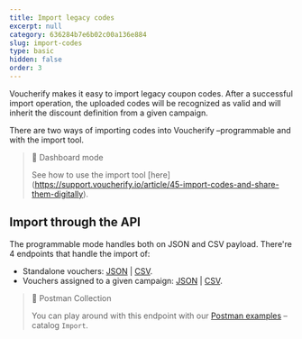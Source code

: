 ```yaml
---
title: Import legacy codes
excerpt: null
category: 636284b7e6b02c00a136e884
slug: import-codes
type: basic
hidden: false
order: 3
---
```


Voucherify makes it easy to import legacy coupon codes. After a successful import operation, the uploaded codes will be recognized as valid and will inherit the discount definition from a given campaign.

There are two ways of importing codes into Voucherify –programmable and with the import tool. 

> :blue_book: Dashboard mode
> 
> See how to use the import tool [here] (https://support.voucherify.io/article/45-import-codes-and-share-them-digitally).

## Import through the API

The programmable mode handles both on JSON and CSV payload. There're 4 endpoints that handle the import of:

* Standalone vouchers: [JSON](ref:import-vouchers-1) | [CSV](ref:import-vouchers-by-csv-1). 
* Vouchers assigned to a given campaign: [JSON](ref:import-vouchers) | [CSV](ref:import-vouchers-by-csv).

> :blue_book: Postman Collection
>
> You can play around with this endpoint with our [Postman examples](http://docs.voucherify.io/docs/examples) – catalog `Import`.


